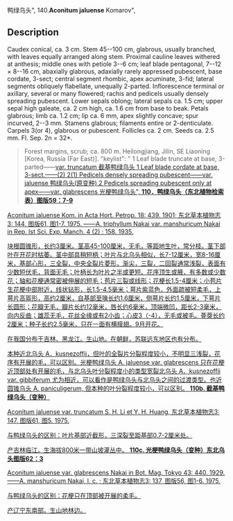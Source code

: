 鸭绿乌头",
140.**Aconitum jaluense** Komarov",

## Description
Caudex conical, ca. 3 cm. Stem 45--100 cm, glabrous, usually branched, with leaves equally arranged along stem. Proximal cauline leaves withered at anthesis; middle ones with petiole 3--6 cm; leaf blade pentagonal, 7--12 × 8--16 cm, abaxially glabrous, adaxially rarely appressed pubescent, base cordate, 3-sect; central segment rhombic, apex acuminate, 3-fid; lateral segments obliquely flabellate, unequally 2-parted. Inflorescence terminal or axillary, several or many flowered; rachis and pedicels usually densely spreading pubescent. Lower sepals oblong; lateral sepals ca. 1.5 cm; upper sepal high galeate, ca. 2 cm high, ca. 1.6 cm from base to beak. Petals glabrous; limb ca. 1.2 cm; lip ca. 6 mm, apex slightly concave; spur incurved, 2--3 mm. Stamens glabrous; filaments entire or 2-denticulate. Carpels 3(or 4), glabrous or pubescent. Follicles ca. 2 cm. Seeds ca. 2.5 mm. Fl. Sep. 2n = 32*.

> Forest margins, scrub; ca. 800 m. Heilongjiang, Jilin, SE Liaoning [Korea, Russia (Far East)].
  "keylist": "
1 Leaf blade truncate at base, 3-parted——<a href='/info/Aconitum jaluense var. truncatum?t=foc'>var. truncatum 截基鸭绿乌头
1 Leaf blade cordate at base, 3-sect.——(2)
2(1) Pedicels densely spreading pubescent——<a href='/info/Aconitum jaluense var. jaluense?t=foc'>var. jaluense 鸭绿乌头(原变种)
2 Pedicels spreading pubescent only at apex——<a href='/info/Aconitum jaluense var. glabrescens?t=foc'>var. glabrescens 光梗鸭绿乌头",
**110．鸭绿乌头（东北植物检索表）图版59：7-9**

Aconitum jaluense Kom. in Acta Hort. Petrop. 18: 439. 1901; 东北草本植物志3: 144, 图版61, 图1-7. 1975. ——A. triphyllum Nakai var. manshuricum Nakai in Rep. lst Sci. Exp. Manch. 4 (2) : 158. 1935.

块根圆锥形，长约3厘米。茎高45-100厘米，无毛，等距地生叶，常分枝。茎下部叶在开花时枯萎。茎中部具稍短柄；叶片与北乌头相似，长7-12厘米，宽8-16厘米，基部心形，三全裂，中央全裂片菱形，渐尖，三裂，二回裂通常浅裂，表面有少数短伏毛，背面无毛；叶柄长为叶片之半或更短。花序顶生或腋，有多数或少数花；轴和花梗通常密被伸展的短毛；苞片三裂或线形；花梗长1.5-4厘米；小苞片生花梗中部附近，线状钻形，长1.5-4.5毫米；萼片紫蓝色，外面疏被短柔毛，上萼片高盔形，高约2厘米，自基部至喙长约1.6厘米，侧萼片长约1.5厘米，下萼片长圆形；花瓣无毛，瓣片长约12毫米，唇长约6毫米，顶端微凹，距长2-3毫米，向内反曲；雄蕊无毛，花丝全缘或有2小齿；心皮3（-4），无毛或被毛。蓇葖长约2厘米；种子长约2.5毫米，只在一面有横膜翅。9月开花。

在我国分布于吉林、黑龙江。生山地。在朝鲜，苏联远东地区也有分布。

本种近北乌头 A．kusnezoffii，但叶的全裂片分裂程度较小，不明显三浅裂，花序有开展的毛，可以区别。光梗鸭绿乌头 A. jaluense var. glabrescens 只在花梗近顶部处有开展的毛，与北乌头叶分裂程度小的类型宽裂北乌头 A．kusnezoffii var. gibbiferum 尤为相近，可以看作是鸭绿乌头与北乌头之间的过渡类型。也近圆锥乌头 A. paniculigerum, 但本种的叶分裂程度较小，可以区别。
**110b. 截基鸭绿乌头（变种）**

Aconitum jaluense var. truncatum S. H. Li et Y. H. Huang, 东北草本植物志3: 147, 图版61, 图5. 1975.

与鸭绿乌头的区别：叶片基部近截形，三深裂至距基部0.7-2厘米处。

产吉林临江。生海拔800米一带山坡灌丛中。
**110c. 光梗鸭绿乌头（变种）东北乌头图版62：3**

Aconitum jaluense var. glabrescens Nakai in Bot. Mag. Tokyo 43: 440. 1929. ——A. manshuricum Nakai, l. c. ; 东北草本植物志3: 137, 图版56, 图1-6. 1975.

与鸭绿乌头的区别：花梗只在顶部被开展的柔毛。

产辽宁东南部。生山地林边。
